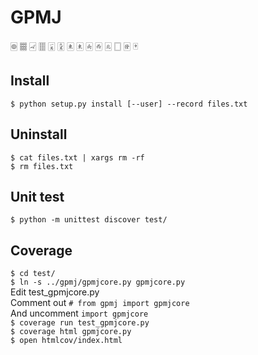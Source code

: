 # GPMJ
&#127001;
&#127009;
&#126992;
&#127000;
&#126983;
&#126991;
&#126976;
&#126976;
&#126977;
&#126978;
&#126979;
&#126982;
&#126981;
&#126980;

## Install
`$ python setup.py install [--user] --record files.txt`

## Uninstall
`$ cat files.txt | xargs rm -rf`  
`$ rm files.txt`

## Unit test
`$ python -m unittest discover test/`

## Coverage
`$ cd test/`  
`$ ln -s ../gpmj/gpmjcore.py gpmjcore.py`  
Edit test_gpmjcore.py  
Comment out `# from gpmj import gpmjcore`  
And uncomment `import gpmjcore`  
`$ coverage run test_gpmjcore.py`  
`$ coverage html gpmjcore.py`  
`$ open htmlcov/index.html`  
